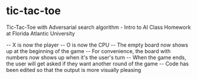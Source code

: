 # tic-tac-toe
Tic-Tac-Toe with Adversarial search algorithm - Intro to AI Class Homework at Florida Atlantic University

-- X is now the player
-- O is now the CPU
-- The empty board now shows up at the beginning
   of the game
-- For convenience, the board with numbers
   now shows up when it's the user's turn
-- When the game ends, the user will get asked if
   they want another round of the game
-- Code has been edited so that the output
   is more visually pleasing
